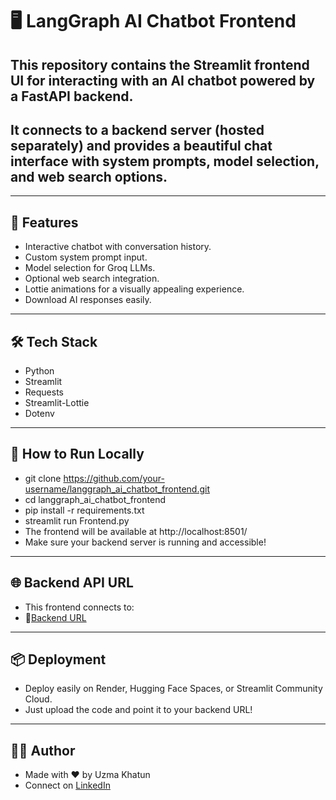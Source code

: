 # 🖥️ LangGraph AI Chatbot Frontend
## This repository contains the Streamlit frontend UI for interacting with an AI chatbot powered by a FastAPI backend.
## It connects to a backend server (hosted separately) and provides a beautiful chat interface with system prompts, model selection, and web search options.

--- 

## 🚀 Features
- Interactive chatbot with conversation history.
- Custom system prompt input.
- Model selection for Groq LLMs.
- Optional web search integration.
- Lottie animations for a visually appealing experience.
- Download AI responses easily.

--- 

## 🛠️ Tech Stack
- Python
- Streamlit
- Requests
- Streamlit-Lottie
- Dotenv

---

## 📑 How to Run Locally
- git clone https://github.com/your-username/langgraph_ai_chatbot_frontend.git
- cd langgraph_ai_chatbot_frontend
- pip install -r requirements.txt
- streamlit run Frontend.py
- The frontend will be available at http://localhost:8501/
- Make sure your backend server is running and accessible!

--- 

## 🌐 Backend API URL
- This frontend connects to:
- 🔗[Backend URL]( https://ai-agent-backend-uzhn.onrender.com/chat)

---

## 📦 Deployment
- Deploy easily on Render, Hugging Face Spaces, or Streamlit Community Cloud.
- Just upload the code and point it to your backend URL!

---

## 👨‍💻 Author
- Made with ❤️ by Uzma Khatun
- Connect on [LinkedIn](https://www.linkedin.com/in/uzma-khatun-88b990334/)
